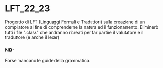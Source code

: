 # **LFT_22_23**
Progertto di LFT (Linguaggi Formali e Traduttori) sulla creazione di un compilatore al fine di comprenderne la natura ed il funzionamento.
Eliminerò tutti i file ".class" che andranno ricreati per far partire il valutatore e il traduttore (e anche il lexer)



### **NB:**
Forse mancano le guide della grammatica.
